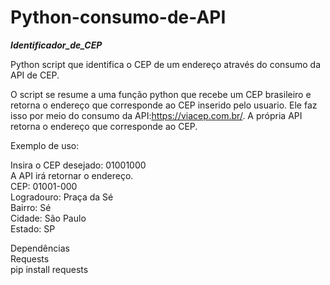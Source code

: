 # Python-consumo-de-API

***Identificador_de_CEP***  

Python script que identifica o CEP de um endereço através do consumo da API de CEP.

O script se resume a uma função python que recebe um CEP brasileiro e retorna o endereço que corresponde ao CEP inserido pelo usuario. Ele faz isso por meio do consumo da API:https://viacep.com.br/. A própria API retorna o endereço que corresponde ao CEP.

Exemplo de uso:

Insira o CEP desejado: 01001000  
A API irá retornar o endereço.  
  CEP: 01001-000  
  Logradouro: Praça da Sé  
  Bairro: Sé  
  Cidade: São Paulo  
  Estado: SP  

Dependências  
Requests  
pip install requests  